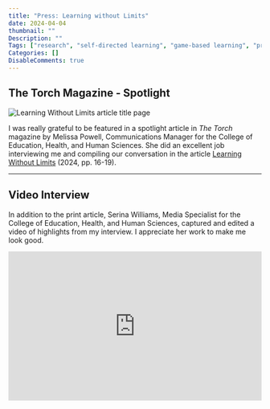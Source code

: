 ```yaml
---
title: "Press: Learning without Limits"
date: 2024-04-04
thumbnail: ""
Description: ""
Tags: ["research", "self-directed learning", "game-based learning", "press"]
Categories: []
DisableComments: true
---
```


## The Torch Magazine - Spotlight

![Learning Without Limits article title page](/images/learning-without-limits.png)

I was really grateful to be featured in a spotlight article in *The Torch* magazine by Melissa Powell, Communications Manager for the College of Education, Health, and Human Sciences. She did an excellent job interviewing me and compiling our conversation in the article [Learning Without Limits](https://issuu.com/fsu_education/docs/thetorchspring24_finaldigital) (2024, pp. 16-19).

---

## Video Interview

In addition to the print article, Serina Williams, Media Specialist for the College of Education, Health, and Human Sciences, captured and edited a video of highlights from my interview. I appreciate her work to make me look good.

<div style="width: 100%;">
<div style="position: relative; width: 100%; overflow: hidden; padding-top: 56.25%;">
<p><iframe style="position: absolute; top: 0; left: 0; right: 0; width: 100%; height: 100%; border: none;" src="https://www.youtube.com/embed/f-tvNCCMEjU?si=cOoV1mQ2UAj_DB5A" width="560" height="315" allowfullscreen="allowfullscreen" allow="accelerometer; autoplay; clipboard-write; encrypted-media; gyroscope; picture-in-picture"></iframe></p>
</div>
</div>
